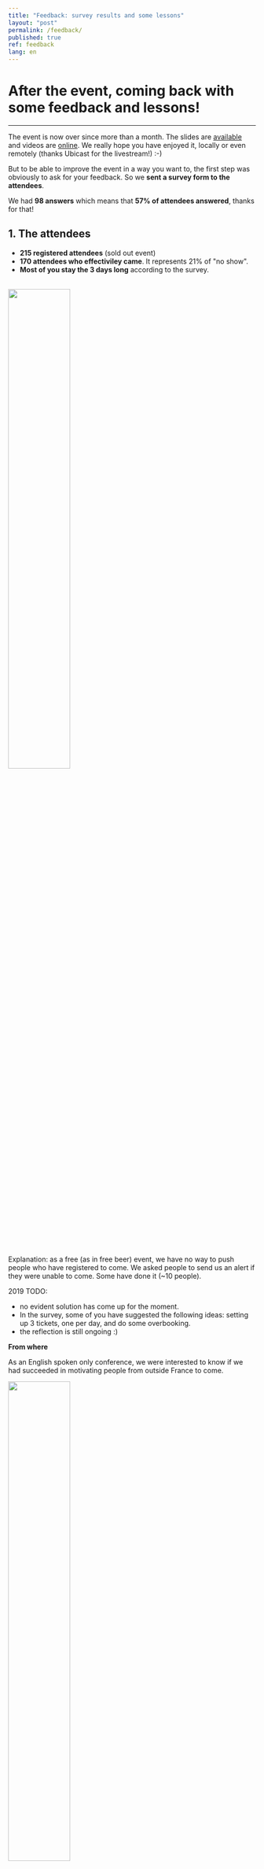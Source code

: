 ```yaml
---
title: "Feedback: survey results and some lessons"
layout: "post"
permalink: /feedback/
published: true 
ref: feedback
lang: en
---
```


# After the event, coming back with some feedback and lessons!

---

The event is now over since more than a month. The slides are [available](https://2018.pass-the-salt.org/) and videos are [online](https://passthesalt.ubicast.tv/channels/#2018). We really hope you have enjoyed it, locally or even remotely (thanks Ubicast for the livestream!) :-)

But to be able to improve the event in a way you want to, the first step was obviously to ask for your feedback. So we **sent a survey form to the attendees**. 

We had **98 answers** which means that **57% of attendees answered**, thanks for that!

## 1. The attendees

* **215 registered attendees** (sold out event) 
* **170 attendees who effectiviley came**. It represents 21% of "no show". 
* **Most of you stay the 3 days long** according to the survey.

<br>
<img src="/img/survey/days.png" height="50%" width="50%">

Explanation: as a free (as in free beer) event, we have no way to push people who have registered to come. We asked people to send us an alert if they were unable to come. Some have done it (~10 people).

2019 TODO: 
* no evident solution has come up for the moment. 
* In the survey, some of you have suggested the following ideas: setting up 3 tickets, one per day, and do some overbooking. 
* the reflection is still ongoing :)

**From where**

As an English spoken only conference, we were interested to know if we had succeeded in motivating people from outside France to come.

<img src="/img/survey/coming-from.png" height="50%" width="50%">

We finally managed to have **20% attendees coming from other european countries** and even **3% coming from anoter country in the world**.

Feedback:
* We had warm feedback from non FR speakers and attendees about our intention to provide a comfortable experience for non FR speaking people (speakers or not). 
* Some other people asked us to provide a way to expand the exchanges in order to "break" the french conversations that naturally came up during the pauses due to the 75% of french attendees.

2019 TODO:
* asking for native language spoken in the registering form in order to know more precisely our public and being able to tailor the experience more precisely.
* find some ways to ease non FR exchanges during pauses: flags on the badge in order to identify the different languages by people in front of you?

## 2. The conference: on the practical side

Let's look at **what you dislike** during the event:

<img src="/img/survey/dislike.png" height="50%" width="50%">

* Even more than on this chart, it is in the comments section of the survey where numerous attendees complained about the **lack of air conditionning** in the main room. We agree. We had to face a warm month of July in Lille, unfortunately.
* Some of you seem **not being able to find a fast and easy way to eat**. We surely haven't repeat enough where all restaurants and fastfood were (10min walk at max). 
* Then, always in the comments section, several of you asked for **better, richer pauses and social event**. Well ... we will try to improve them. But it will never be the top priorities of our free entrance conference. 

We use our money in that order: 
* reimbursement of the transport costs for speakers that need it
* lanyards, badges, stickers
* pauses
* speakers dinner
* social event

And, finally, a feedback from the org team itself: find a way to not to stick on the receiption desk all along the day. That way, we would be able to follow more than 1 or 2 full talks during the entire conference ;-)

**On the positive part** :

<img src="/img/survey/like.png" height="50%" width="50%">

On the practical/general side (content side below), you like the free entrance (half of you), the social event (third of you).

<img src="/img/survey/team.jpeg" height="75%" width="75%">
<br>*Photo credit: @xme*

And also in the comment section :
* A great team of volunteers (Antoine Cervoise has to be added to this shot): thank for that!
* A lot of compliments about the wood badges by @doegox (How-to during the rump session - [slides](https://2018.pass-the-salt.org/files/talks/rump09-story-behind-our-goodies.pdf)/[video](https://passthesalt.ubicast.tv/videos/rump-story-behind-our-goodies/))

<img src="/img/survey/badge.png" height="40%" width="40%">

2019 TODO:
* improve the design of the social event coins in order to better prevent their loss
* improve the pauses content
* improve networking experience for non FR native people
* before each day mid-day break, explain how to find the restaurants location
* setting up receiption desk openning (and closing!) periods
* having a way to prevent badge revert / adding some informations on them (personal informations like project, twitter handle, company, languages spoken etc)

## 2. The conference, on the content side

As seen before, on the **positive side**, we can check :
* a conference **dedicated to Security AND to Free Software** (>90%)
* the talk diversity (70%) and content (58%). A lot of people report in the comment section that they really like the **several sessions** providing **balance between defensive and offensive topics**.
* having **not too long talks format** and **rumps session**.

**Details about which sessions you like:**

<img src="/img/survey/sessions.png" height="50%" width="50%">

**Improvements** required according to you:
* **less talks** in order to be able to **a less full/intense schedule**
* **Stricter talks evaluation during CFP**
* **starting later** would also ease the access to the venue which is 30min away from the center of Lille
* **Adding several other talk formats** in order to avoid talks tunnel: roundtable, projects/tools demos etc.


Last, the screen ratio: we have been told by IT staff that the video projector can only handle the 4:3 ratio and we don't challenge it correctly. 16:9 was perfect but we push the 4:3 recommandation to the speakers :-(. 